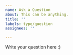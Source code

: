 ```yaml
---
name: Ask a Question
about: This can be anything.
title: ''
labels: type/question
assignees: ''

---
```


Write your question here :)
